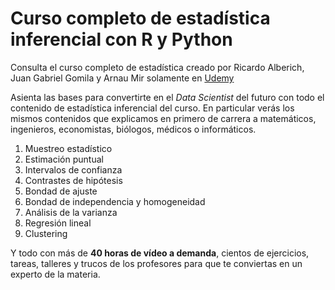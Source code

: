 # Curso completo de estadística inferencial con R y Python

Consulta el curso completo de estadística creado por Ricardo Alberich, Juan Gabriel Gomila y Arnau Mir solamente en [Udemy](https://www.udemy.com/course/estadisticainferencial/?couponCode=558B1259A85F3C62C9F9)

Asienta las bases para convertirte en el *Data Scientist* del futuro con todo el contenido de estadística inferencial del curso. En particular verás los mismos contenidos que explicamos en primero de carrera a matemáticos, ingenieros, economistas, biólogos, médicos o informáticos. 

1. Muestreo estadístico
2. Estimación puntual
3. Intervalos de confianza
4. Contrastes de hipótesis
5. Bondad de ajuste
6. Bondad de independencia y homogeneidad
7. Análisis de la varianza
8. Regresión lineal
9. Clustering

Y todo con más de **40 horas de vídeo a demanda**, cientos de ejercicios, tareas, talleres y trucos de los profesores para que te conviertas en un experto de la materia.
